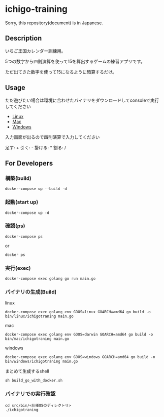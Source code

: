 # ichigo-training

Sorry, this repository(document) is in Japanese.

## Description
いちご王国カレンダー訓練用。

5つの数字から四則演算を使って15を算出するゲームの練習アプリです。

ただ出てきた数字を使って15になるように暗算するだけ。

## Usage
ただ遊びたい場合は環境に合わせたバイナリをダウンロードしてconsoleで実行してください

- [Linux](https://github.com/horitks/ichigo-training/blob/main/src/bin/linux/ichigotraning)
- [Mac](https://github.com/horitks/ichigo-training/blob/main/src/bin/mac/ichigotraning)
- [Windows](https://github.com/horitks/ichigo-training/blob/main/src/bin/windows/ichigotraning)

入力画面が出るので四則演算で入力してください

足す: +
引く: -
掛ける: *
割る: /

## For Developers
### 構築(build)

```
docker-compose up --build -d
```

### 起動(start up)

```
docker-compose up -d
```

### 確認(ps)

```
docker-compose ps
```

or

```
docker ps
```

### 実行(exec)

```
docker-compose exec golang go run main.go
```

### バイナリの生成(Build)

linux
```
docker-compose exec golang env GOOS=linux GOARCH=amd64 go build -o bin/linux/ichigotraning main.go 
```

mac
```
docker-compose exec golang env GOOS=darwin GOARCH=amd64 go build -o bin/mac/ichigotraning main.go
```

windows
```
docker-compose exec golang env GOOS=windows GOARCH=amd64 go build -o bin/windows/ichigotraning main.go
```

まとめて生成するshell
```
sh build_go_with_docker.sh
```

### バイナリでの実行確認
```
cd src/bin/<仕様OSのディレクトリ>
./ichigotraning
```

